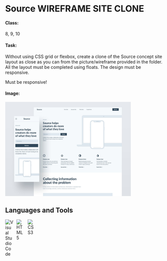 # Source WIREFRAME SITE CLONE

#### Class:

8, 9, 10

#### Task:

Without using CSS grid or flexbox, create a clone of the Source concept site layout as close as you can from the picture/wireframe provided in the folder. All the layout must be completed using floats. The design must be responsive.

Must be responsive!

#### Image:

<img src="./source-wireframe.jpg" width="80%" />

## Languages and Tools

<img align="left" alt="Visual Studio Code" width="26px" src="https://cdn.jsdelivr.net/gh/devicons/devicon/icons/vscode/vscode-original.svg" style="padding-right:10px;" />
<img align="left" alt="HTML5" width="26px" src="https://cdn.jsdelivr.net/gh/devicons/devicon/icons/html5/html5-original.svg" style="padding-right:10px;" />
<img align="left" alt="CSS3" width="26px" src="https://cdn.jsdelivr.net/gh/devicons/devicon/icons/css3/css3-original.svg" style="padding-right:10px;" />
